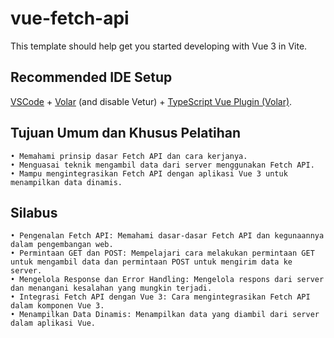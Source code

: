 # vue-fetch-api

This template should help get you started developing with Vue 3 in Vite.

## Recommended IDE Setup

[VSCode](https://code.visualstudio.com/) + [Volar](https://marketplace.visualstudio.com/items?itemName=Vue.volar) (and disable Vetur) + [TypeScript Vue Plugin (Volar)](https://marketplace.visualstudio.com/items?itemName=Vue.vscode-typescript-vue-plugin).

## Tujuan Umum dan Khusus Pelatihan

    • Memahami prinsip dasar Fetch API dan cara kerjanya.
    • Menguasai teknik mengambil data dari server menggunakan Fetch API.
    • Mampu mengintegrasikan Fetch API dengan aplikasi Vue 3 untuk menampilkan data dinamis.

## Silabus

    • Pengenalan Fetch API: Memahami dasar-dasar Fetch API dan kegunaannya dalam pengembangan web.
    • Permintaan GET dan POST: Mempelajari cara melakukan permintaan GET untuk mengambil data dan permintaan POST untuk mengirim data ke server.
    • Mengelola Response dan Error Handling: Mengelola respons dari server dan menangani kesalahan yang mungkin terjadi.
    • Integrasi Fetch API dengan Vue 3: Cara mengintegrasikan Fetch API dalam komponen Vue 3.
    • Menampilkan Data Dinamis: Menampilkan data yang diambil dari server dalam aplikasi Vue.
